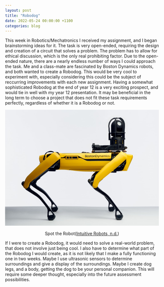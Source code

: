 ```yaml
---
layout: post
title: "Robodog"
date: 2022-05-24 00:00:00 +1100
categories: blog
---
```


This week in Robotics/Mechatronics I received my assignment, and I began brainstorming ideas for it. The task is very open-ended, requiring the design and creation of a circuit that solves a problem. The problem has to allow for ethical discussion, which is the only real prohibiting factor. Due to the open-ended nature, there are a nearly endless number of ways I could approach the task. Me and a class-mate are fascinated by Boston Dynamics robots, and both wanted to create a Robodog. This would be very cool to experiment with, especially considering this could be the subject of reccurring improvements with each new assignment. Having a somewhat sophisticated Robodog at the end of year 12 is a very exciting prospect, and would tie in well with my year 12 presentation. It may be beneficial in the long term to choose a project that does not fit these task requirements perfectly, regardless of whether it is a Robodog or not.

<img src="/assets/Robodog/spot-cam.jpg" alt="Spot the Robot" style="margin: 0 auto; width 40%;">
<p style="text-align: center;" >Spot the Robot(<a href="https://www.intuitive-robots.com/spot-robot-payloads-and-accessories/spot-cam-plus-payload/">Intuitive Robots, n.d.</a>)</p>

If I were to create a Robodog, it would need to solve a real-world problem, that does not involve just being cool. I also have to determine what part of the Robodog I would create, as it is not likely that I make a fully functioning one in two weeks. Maybe I use ultrasonic sensors to determine surroundings and give a display of the surroundings. Maybe I create dog legs, and a body, getting the dog to be your personal companion. This will require some deeper thought, especially into the future assessment possibilities.